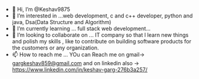 - 👋 Hi, I’m @Keshav9875
- 👀 I’m interested in ...web development, c and c++ developer, python  and java, Dsa(Data Structure and Algorithm)
- 🌱 I’m currently learning ... full stack web development...
- 💞️ I’m looking to collaborate on ... IT company so that I learn new things and polish my skills , like to contribute on building software products for the customers or any organization.
- 📫 How to reach me ... YOu can Reach me on gmail-> gargkeshav859@gmail.com and on linkedin also -> https://www.linkedin.com/in/keshav-garg-276b3a257/

<!---
Keshav9875/Keshav9875 is a ✨ special ✨ repository because its `README.md` (this file) appears on your GitHub profile.
You can click the Preview link to take a look at your changes.
--->
